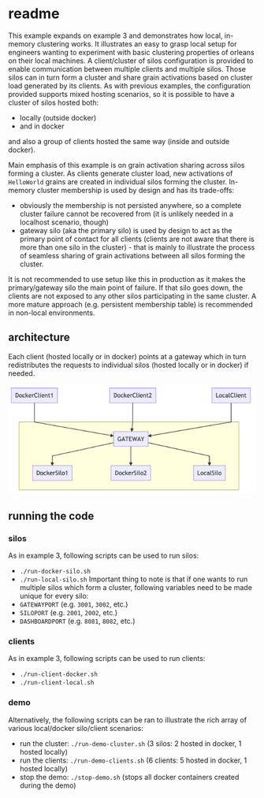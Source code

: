 # readme
This example expands on example 3 and demonstrates how local, in-memory clustering works. It illustrates an easy to grasp local setup for engineers wanting to experiment with basic clustering properties of orleans on their local machines. A client/cluster of silos configuration is provided to enable communication between multiple clients and multiple silos. Those silos can in turn form a cluster and share grain activations based on cluster load generated by its clients.
As with previous examples, the configuration provided supports mixed hosting scenarios, so it is possible to have a cluster of silos hosted both:
* locally (outside docker)
* and in docker

and also a group of clients hosted the same way (inside and outside docker).

Main emphasis of this example is on grain activation sharing across silos forming a cluster. As clients generate cluster load, new activations of `HelloWorld` grains are created in individual silos forming the cluster. In-memory cluster membership is used by design and has its trade-offs:
* obviously the membership is not persisted anywhere, so a complete cluster failure cannot be recovered from (it is unlikely needed in a localhost scenario, though)
* gateway silo (aka the primary silo) is used by design to act as the primary point of contact for all clients (clients are not aware that there is more than one silo in the cluster) - that is mainly to illustrate the process of seamless sharing of grain activations between all silos forming the cluster.

It is not recommended to use setup like this in production as it makes the primary/gateway silo the main point of failure. If that silo goes down, the clients are not exposed to any other silos participating in the same cluster. A more mature approach (e.g. persistent membership table) is recommended in non-local environments.
## architecture

Each client (hosted locally or in docker) points at a gateway which in turn redistributes the requests to individual silos (hosted locally or in docker) if needed.

![Cluster of silos](imgs/cluster.png)

## running the code
### silos
As in example 3, following scripts can be used to run silos:
* `./run-docker-silo.sh`
* `./run-local-silo.sh`
Important thing to note is that if one wants to run multiple silos which form a cluster, following variables need to be made unique for every silo:
* `GATEWAYPORT` (e.g. `3001`, `3002`, etc.)
* `SILOPORT` (e.g. `2001`, `2002`, etc.)
* `DASHBOARDPORT` (e.g. `8081`, `8082`, etc.)
### clients
As in example 3, following scripts can be used to run clients:
* `./run-client-docker.sh`
* `./run-client-local.sh`
### demo
Alternatively, the following scripts can be ran to illustrate the rich array of various local/docker silo/client scenarios:
* run the cluster: `./run-demo-cluster.sh` (3 silos: 2 hosted in docker, 1 hosted locally)
* run the clients: `./run-demo-clients.sh` (6 clients: 5 hosted in docker, 1 hosted locally)
* stop the demo: `./stop-demo.sh` (stops all docker containers created during the demo)
